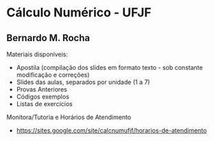 # Cálculo Numérico - UFJF

## Bernardo M. Rocha

Materiais disponíveis:

- Apostila (compilação dos slides em formato texto - sob constante modificação e correções) 
- Slides das aulas, separados por unidade (1 a 7)
- Provas Anteriores 
- Códigos exemplos
- Listas de exercícios

Monitora/Tutoria e Horários de Atendimento

- https://sites.google.com/site/calcnumufjf/horarios-de-atendimento

